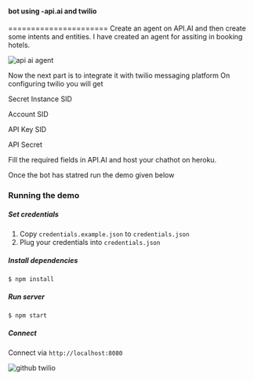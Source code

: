 ####  bot using -api.ai and twilio 
======================
Create an agent on API.AI and then create some intents and entities. I have created an agent for assiting in booking hotels.

![api ai agent](https://user-images.githubusercontent.com/17767383/27009877-8db61d10-4eb6-11e7-86d1-91df078f409f.png)

Now the next part is to integrate it with twilio messaging platform 
On configuring twilio you will get

Secret Instance SID

Account SID

API Key SID

API Secret

Fill the required fields in API.AI and host your chathot on heroku.

Once the bot has statred run the demo given below

### Running the demo

##### Set credentials

1. Copy `credentials.example.json` to `credentials.json`
2. Plug your credentials into `credentials.json`

##### Install dependencies

```
$ npm install
```

##### Run server

```
$ npm start
```

##### Connect

Connect via `http://localhost:8080`

![github twilio](https://user-images.githubusercontent.com/17767383/27009957-e13b8f3c-4eb7-11e7-96cd-cd733c3e9a5b.png)

```
